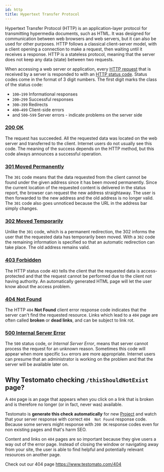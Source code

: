 ```yaml
---
id: http
title: Hypertext Transfer Protocol
---
```


Hypertext Transfer Protocol (HTTP) is an application-layer protocol for transmitting hypermedia documents, 
such as HTML. It was designed for communication between web browsers and web servers, but it can also be 
used for other purposes. HTTP follows a classical client-server model, with a client opening a connection
to make a request, then waiting until it receives a response. HTTP is a stateless protocol, 
meaning that the server does not keep any data (state) between two requests. 

When accessing a web server or application, every [HTTP request](https://developer.mozilla.org/en-US/docs/Web/HTTP/Methods) that is received by a 
server is responded to with an [HTTP status code](https://developer.mozilla.org/en-US/docs/Web/HTTP/Status).
Status codes come in the format of 3 digit numbers. The first digit marks the class of the status code:

* `100–199` Informational responses
* `200–299` Successful responses
* `300–399` Redirects
* `400–499` Client-side errors
* and `500–599` Server errors - indicate problems on the server side 

### [200 OK](https://developer.mozilla.org/en-US/docs/Web/HTTP/Status/200)

The request has succeeded. All the requested data was located on the web
server and transferred to the client. Internet users do not usually see this code.
The meaning of the success depends on the HTTP method, but this code always 
announces a successful operation. 

### [301 Moved Permanently](https://developer.mozilla.org/en-US/docs/Web/HTTP/Status/301)

The `301` code means that the data requested from the client cannot be found under the
given address since it has been moved permanently. Since the current location of the 
requested content is delivered in the status report, the browser can request the 
new address straightaway. The user is then forwarded to the new address and the old
address is no longer valid. The `301` code also goes unnoticed because the URL
in the address bar simply changes.
 
### [302 Moved Temporarily](https://developer.mozilla.org/en-US/docs/Web/HTTP/Status/302)
  
Unlike the `301` code, which is a permanent redirection, the 302 informs the user that the requested data 
has temporarily been moved. With a `302` code the remaining information is specified so that an automatic
redirection can take place. The old address remains valid.

### [403 Forbidden](https://developer.mozilla.org/en-US/docs/Web/HTTP/Status/403)

The HTTP status code `403` tells the client that the requested data is access-protected
and that the request cannot be performed due to the client not having authority.
An automatically generated HTML page will let the user know about the access problem.

### [404 Not Found](https://developer.mozilla.org/en-US/docs/Web/HTTP/Status/404)

The HTTP `404` **Not Found** client error response code indicates that the server
can't find the requested resource. Links which lead to a `404` page are often called
**broken** or **dead links**, and can be subject to link rot.

### [500 Internal Server Error](https://developer.mozilla.org/en-US/docs/Web/HTTP/Status/500)

The `500` status code, or *Internal Server Error*, means that server cannot process 
the request for an unknown reason. Sometimes this code will appear when more 
specific `5xx` errors are more appropriate. Internet users can presume that an
administrator is working on the problem and that the server will be available later on.


## Why Testomato checking `/thisShouldNotExist` page?

A `404` page is an page that appears when you click on a link that is broken 
and is therefore no longer (or in fact, never was) available.

Testomato is **generate this check automatically** for new [Project](/project) and
watch that your server response with correct `404  Not Found` response code.
Because some servers might response with `200 OK` response codes even
for non existing pages and that's harm SEO.

Content and links on `404` pages are so important because they give users a way out 
of the error page. Instead of closing the window or navigating away from your site,
the user is able to find helpful and potentially relevant resources on another page.

Check out our 404 page https://www.testomato.com/404


